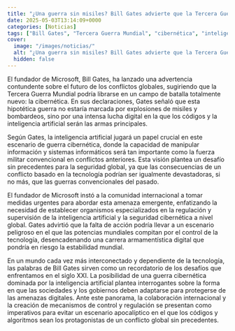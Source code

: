```yaml
---
title: "¿Una guerra sin misiles? Bill Gates advierte que la Tercera Guerra Mundial será cibernética y dominada por inteligencia artificial"
date: 2025-05-03T13:14:09+0000
categories: [Noticias]
tags: ["Bill Gates", "Tercera Guerra Mundial", "cibernética", "inteligencia artificial", "seguridad cibernética", "tecnología", "guerra digital."]
cover:
  image: "/images/noticias/"
  alt: "¿Una guerra sin misiles? Bill Gates advierte que la Tercera Guerra Mundial será cibernética y dominada por inteligencia artificial"
  hidden: false
---
```


El fundador de Microsoft, Bill Gates, ha lanzado una advertencia contundente sobre el futuro de los conflictos globales, sugiriendo que la Tercera Guerra Mundial podría librarse en un campo de batalla totalmente nuevo: la cibernética. En sus declaraciones, Gates señaló que esta hipotética guerra no estaría marcada por explosiones de misiles y bombardeos, sino por una intensa lucha digital en la que los códigos y la inteligencia artificial serán las armas principales.

Según Gates, la inteligencia artificial jugará un papel crucial en este escenario de guerra cibernética, donde la capacidad de manipular información y sistemas informáticos será tan importante como la fuerza militar convencional en conflictos anteriores. Esta visión plantea un desafío sin precedentes para la seguridad global, ya que las consecuencias de un conflicto basado en la tecnología podrían ser igualmente devastadoras, si no más, que las guerras convencionales del pasado.

El fundador de Microsoft instó a la comunidad internacional a tomar medidas urgentes para abordar esta amenaza emergente, enfatizando la necesidad de establecer organismos especializados en la regulación y supervisión de la inteligencia artificial y la seguridad cibernética a nivel global. Gates advirtió que la falta de acción podría llevar a un escenario peligroso en el que las potencias mundiales compitan por el control de la tecnología, desencadenando una carrera armamentística digital que pondría en riesgo la estabilidad mundial.

En un mundo cada vez más interconectado y dependiente de la tecnología, las palabras de Bill Gates sirven como un recordatorio de los desafíos que enfrentamos en el siglo XXI. La posibilidad de una guerra cibernética dominada por la inteligencia artificial plantea interrogantes sobre la forma en que las sociedades y los gobiernos deben adaptarse para protegerse de las amenazas digitales. Ante este panorama, la colaboración internacional y la creación de mecanismos de control y regulación se presentan como imperativos para evitar un escenario apocalíptico en el que los códigos y algoritmos sean los protagonistas de un conflicto global sin precedentes.
